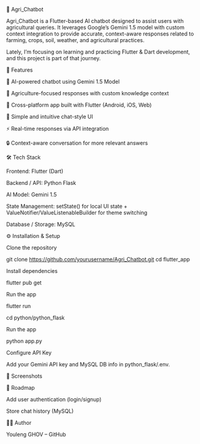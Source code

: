 🌱 Agri_Chatbot

Agri_Chatbot is a Flutter-based AI chatbot designed to assist users with agricultural queries.
It leverages Google’s Gemini 1.5 model with custom context integration to provide accurate, context-aware responses related to farming, crops, soil, weather, and agricultural practices.

Lately, I’m focusing on learning and practicing Flutter & Dart development, and this project is part of that journey.

🚀 Features

🤖 AI-powered chatbot using Gemini 1.5 Model

🌾 Agriculture-focused responses with custom knowledge context

📱 Cross-platform app built with Flutter (Android, iOS, Web)

💬 Simple and intuitive chat-style UI

⚡ Real-time responses via API integration

🔒 Context-aware conversation for more relevant answers

🛠️ Tech Stack

Frontend: Flutter (Dart)

Backend / API: Python Flask 

AI Model: Gemini 1.5

State Management: setState() for local UI state + ValueNotifier/ValueListenableBuilder for theme switching

Database / Storage: MySQL


⚙️ Installation & Setup

Clone the repository

git clone https://github.com/yourusername/Agri_Chatbot.git
cd flutter_app


Install dependencies

flutter pub get


Run the app

flutter run

cd python/python_flask

Run the app

python app.py


Configure API Key

Add your Gemini API key and MySQL DB info in python_flask/.env.

📸 Screenshots


🎯 Roadmap

 Add user authentication (login/signup)

 Store chat history (MySQL)




👨‍💻 Author

Youleng GHOV – GitHub